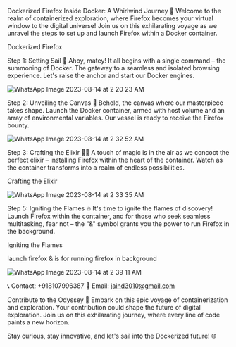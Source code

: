 


Dockerized Firefox Inside Docker: A Whirlwind Journey 🚀
Welcome to the realm of containerized exploration, where Firefox becomes your virtual window to the digital universe! Join us on this exhilarating voyage as we unravel the steps to set up and launch Firefox within a Docker container.

Dockerized Firefox

Step 1: Setting Sail 🌟
Ahoy, matey! It all begins with a single command – the summoning of Docker. The gateway to a seamless and isolated browsing experience. Let's raise the anchor and start our Docker engines.

![WhatsApp Image 2023-08-14 at 2 20 23 AM](https://github.com/divyanshujain11/divyanshujain11_Docker_Firefox_Inside_Docker/assets/77712311/ac3a7a52-9e43-4647-86d7-47316431ac3a)



Step 2: Unveiling the Canvas 🎨
Behold, the canvas where our masterpiece takes shape. Launch the Docker container, armed with host volume and an array of environmental variables. Our vessel is ready to receive the Firefox bounty.

![WhatsApp Image 2023-08-14 at 2 32 52 AM](https://github.com/divyanshujain11/divyanshujain11_Docker_Firefox_Inside_Docker/assets/77712311/13a3938e-02fe-48c3-abc2-1a86381488e2)


Step 3: Crafting the Elixir 🧙‍♂️
A touch of magic is in the air as we concoct the perfect elixir – installing Firefox within the heart of the container. Watch as the container transforms into a realm of endless possibilities.

Crafting the Elixir

![WhatsApp Image 2023-08-14 at 2 33 35 AM](https://github.com/divyanshujain11/divyanshujain11_Docker_Firefox_Inside_Docker/assets/77712311/498bed3b-510a-4278-8d85-e7602ed50808)


Step 5: Igniting the Flames 🔥
It's time to ignite the flames of discovery! Launch Firefox within the container, and for those who seek seamless multitasking, fear not – the "&" symbol grants you the power to run Firefox in the background.

Igniting the Flames

launch firefox
& is for running firefox in background 

![WhatsApp Image 2023-08-14 at 2 39 11 AM](https://github.com/divyanshujain11/divyanshujain11_Docker_Firefox_Inside_Docker/assets/77712311/4d7a10d5-9d7b-4794-8652-be491e3e31ee)


📞 Contact: +918107996387
📧 Email: jaind3010@gmail.com

Contribute to the Odyssey 🌌
Embark on this epic voyage of containerization and exploration. Your contribution could shape the future of digital exploration. Join us on this exhilarating journey, where every line of code paints a new horizon.

Stay curious, stay innovative, and let's sail into the Dockerized future! 🌐
